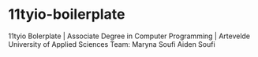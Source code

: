 # 11tyio-boilerplate
11tyio Bolerplate | Associate Degree in Computer Programming | Artevelde University of Applied Sciences
Team:
Maryna Soufi
Aiden Soufi

